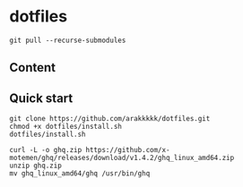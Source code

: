 # dotfiles
```
git pull --recurse-submodules
```
## Content

## Quick start
```
git clone https://github.com/arakkkkk/dotfiles.git
chmod +x dotfiles/install.sh
dotfiles/install.sh
```

```
curl -L -o ghq.zip https://github.com/x-motemen/ghq/releases/download/v1.4.2/ghq_linux_amd64.zip
unzip ghq.zip
mv ghq_linux_amd64/ghq /usr/bin/ghq
```
